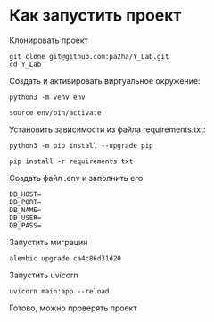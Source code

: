# Как запустить проект
Клонировать проект
```
git clone git@github.com:pa2ha/Y_Lab.git
cd Y_Lab
```
Cоздать и активировать виртуальное окружение:

```
python3 -m venv env
```

```
source env/bin/activate
```

Установить зависимости из файла requirements.txt:

```
python3 -m pip install --upgrade pip
```

```
pip install -r requirements.txt
```

Cоздать файл .env и заполнить его

```
DB_HOST=
DB_PORT=
DB_NAME=
DB_USER=
DB_PASS=
```

Запустить миграции
```
alembic upgrade ca4c86d31d20
```
Запустить uvicorn

```
uvicorn main:app --reload
```
Готово, можно проверять проект

